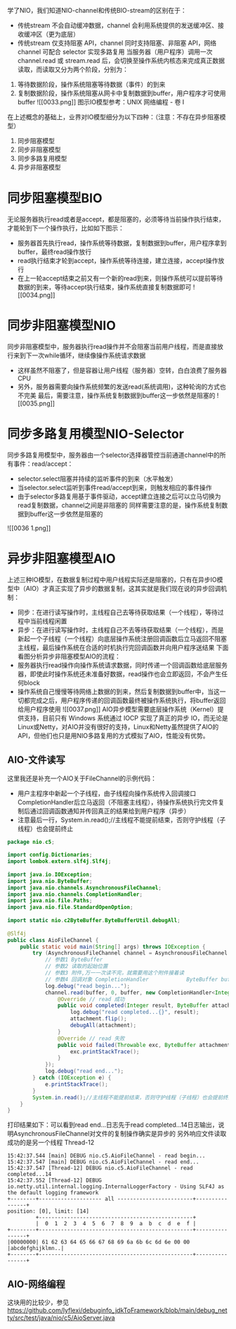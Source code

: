 学了NIO，我们知道NIO-channel和传统BIO-stream的区别在于：
- 传统stream 不会自动缓冲数据，channel 会利用系统提供的发送缓冲区、接收缓冲区（更为底层）
- 传统stream 仅支持阻塞 API，channel 同时支持阻塞、非阻塞 API，网络 channel 可配合 selector 实现多路复用
当服务器（用户程序）调用一次 channel.read 或 stream.read 后，会切换至操作系统内核态来完成真正数据读取，而读取又分为两个阶段，分别为：
1. 等待数据阶段，操作系统阻塞等待数据（事件）的到来
2. 复制数据阶段，操作系统阻塞从网卡中复制数据到buffer，用户程序才可使用buffer
![[0033.png]]
图示IO模型参考：UNIX 网络编程 - 卷 I

在上述概念的基础上，业界对IO模型细分为以下四种：（注意：不存在异步阻塞模型）
1. 同步阻塞模型
2. 同步非阻塞模型
3. 同步多路复用模型
4. 异步非阻塞模型

# 同步阻塞模型BIO
无论服务器执行read或者是accept，都是阻塞的，必须等待当前操作执行结束，才能轮到下一个操作执行，比如如下图示：
- 服务器首先执行read，操作系统等待数据，复制数据到buffer，用户程序拿到buffer，最终read操作放行
- read执行结束才轮到accept，操作系统等待连接，建立连接，accept操作放行
- 在上一轮accept结束之前又有一个新的read到来，则操作系统可以提前等待数据的到来，等待accept执行结束，操作系统直接复制数据即可
![[0034.png]]
# 同步非阻塞模型NIO
同步非阻塞模型中，服务器执行read操作并不会阻塞当前用户线程，而是直接放行来到下一次while循环，继续像操作系统请求数据
- 这样虽然不阻塞了，但是容器让用户线程（服务器）空转，白白浪费了服务器CPU
- 另外，服务器需要向操作系统频繁的发送read(系统调用)，这种轮询的方式也不完美
最后，需要注意，操作系统复制数据到buffer这一步依然是阻塞的
![[0035.png]]
# 同步多路复用模型NIO-Selector
同步多路复用模型中，服务器由一个selector选择器管控当前通道channel中的所有事件：read/accept：
- selector.select阻塞并持续的监听事件的到来（水平触发）
- 当selector.select监听到事件read/accept到来，则触发相应的事件操作
- 由于selector多路复用基于事件驱动，accept建立连接之后可以立马切换为read复制数据，channel之间是非阻塞的
同样需要注意的是，操作系统复制数据到buffer这一步依然是阻塞的

![[0036 1.png]]
# 异步非阻塞模型AIO
上述三种IO模型，在数据复制过程中用户线程实际还是阻塞的，只有在异步IO模型中（AIO）才真正实现了异步的数据复制，这其实就是我们现在说的异步回调机制：
- 同步：在进行读写操作时，主线程自己去等待获取结果（一个线程），等待过程中当前线程闲置
- 异步：在进行读写操作时，主线程自己不去等待获取结果（一个线程），而是新起一个子线程（一个线程）向底层操作系统注册回调函数后立马返回不阻塞主线程，最后操作系统在合适的时机执行完回调函数并向用户程序送结果
下面看图分析异步非阻塞模型AIO的流程：
- 服务器执行read操作向操作系统请求数据，同时传递一个回调函数给底层服务器，即使此时操作系统还未准备好数据，read操作也会立即返回，不会产生任何block
- 操作系统自己慢慢等待网络上数据的到来，然后复制数据到buffer中，当这一切都完成之后，用户程序传递的回调函数最终被操作系统执行，将buffer返回给用户程序使用
![[0037.png]]
AIO异步模型需要底层操作系统（Kernel）提供支持，目前只有 Windows 系统通过 IOCP 实现了真正的异步 IO，而无论是Linux或Netty，对AIO并没有很好的支持，Linux和Netty虽然提供了AIO的API，但他们也只是用NIO多路复用的方式模拟了AIO，性能没有优势。
## AIO-文件读写
这里我还是补充一个AIO关于FileChannel的示例代码：
- 用户主程序中新起一个子线程，由子线程向操作系统传入回调接口CompletionHandler后立马返回（不阻塞主线程），待操作系统执行完文件复制后通过回调函数通知并传回真正的结果给到用户程序（异步）
- 注意最后一行，System.in.read();//主线程不能提前结束，否则守护线程（子线程）也会提前终止
```java
package nio.c5;  
  
import config.Dictionaries;  
import lombok.extern.slf4j.Slf4j;  
  
import java.io.IOException;  
import java.nio.ByteBuffer;  
import java.nio.channels.AsynchronousFileChannel;  
import java.nio.channels.CompletionHandler;  
import java.nio.file.Paths;  
import java.nio.file.StandardOpenOption;  
  
import static nio.c2ByteBuffer.ByteBufferUtil.debugAll;  
  
@Slf4j  
public class AioFileChannel {  
    public static void main(String[] args) throws IOException {  
        try (AsynchronousFileChannel channel = AsynchronousFileChannel.open(Paths.get(Dictionaries.pathRoot+"data.txt"), StandardOpenOption.READ)) {  
            // 参数1 ByteBuffer  
            // 参数2 读取的起始位置  
            // 参数3 附件,万一一次读不完，就需要用这个附件接着读  
            // 参数4 回调对象 CompletionHandler            ByteBuffer buffer = ByteBuffer.allocate(16);  
            log.debug("read begin...");  
            channel.read(buffer, 0, buffer, new CompletionHandler<Integer, ByteBuffer>() {  
                @Override // read 成功  
                public void completed(Integer result, ByteBuffer attachment) {  
                    log.debug("read completed...{}", result);  
                    attachment.flip();  
                    debugAll(attachment);  
                }  
                @Override // read 失败  
                public void failed(Throwable exc, ByteBuffer attachment) {  
                    exc.printStackTrace();  
                }  
            });  
            log.debug("read end...");  
        } catch (IOException e) {  
            e.printStackTrace();  
        }  
        System.in.read();//主线程不能提前结束，否则守护线程（子线程）也会提前终止  
    }  
}
```
打印结果如下：可以看到read end...日志先于read completed...14日志输出，说明AsynchronousFileChannel对文件的复制操作确实是异步的
另外响应文件读取成功的是另一个线程 Thread-12
```shell
15:42:37.544 [main] DEBUG nio.c5.AioFileChannel - read begin...
15:42:37.547 [main] DEBUG nio.c5.AioFileChannel - read end...
15:42:37.547 [Thread-12] DEBUG nio.c5.AioFileChannel - read completed...14
15:42:37.552 [Thread-12] DEBUG io.netty.util.internal.logging.InternalLoggerFactory - Using SLF4J as the default logging framework
+--------+-------------------- all ------------------------+----------------+
position: [0], limit: [14]
         +-------------------------------------------------+
         |  0  1  2  3  4  5  6  7  8  9  a  b  c  d  e  f |
+--------+-------------------------------------------------+----------------+
|00000000| 61 62 63 64 65 66 67 68 69 6a 6b 6c 6d 6e 00 00 |abcdefghijklmn..|
+--------+-------------------------------------------------+----------------+

```
## AIO-网络编程
这块用的比较少，参见
https://github.com/lyflexi/debuginfo_jdkToFramework/blob/main/debug_netty/src/test/java/nio/c5/AioServer.java